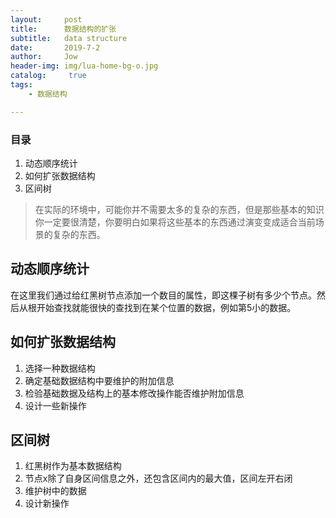 ```yaml
---
layout:     post
title:      数据结构的扩张
subtitle:   data structure
date:       2019-7-2
author:     Jow
header-img: img/lua-home-bg-o.jpg
catalog: 	 true 
tags:
    - 数据结构

---
```


### 目录
1. 动态顺序统计
2. 如何扩张数据结构
3. 区间树


> 在实际的环境中，可能你并不需要太多的复杂的东西，但是那些基本的知识你一定要很清楚，你要明白如果将这些基本的东西通过演变变成适合当前场景的复杂的东西。

## 动态顺序统计
在这里我们通过给红黑树节点添加一个数目的属性，即这棵子树有多少个节点。然后从根开始查找就能很快的查找到在某个位置的数据，例如第5小的数据。

## 如何扩张数据结构
1. 选择一种数据结构
2. 确定基础数据结构中要维护的附加信息
3. 检验基础数据及结构上的基本修改操作能否维护附加信息
4. 设计一些新操作

## 区间树
1. 红黑树作为基本数据结构
2. 节点x除了自身区间信息之外，还包含区间内的最大值，区间左开右闭
3. 维护树中的数据
4. 设计新操作

